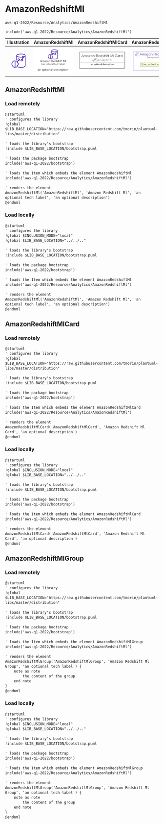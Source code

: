 # AmazonRedshiftMl


```text
aws-q1-2022/Resource/Analytics/AmazonRedshiftMl
```

```text
include('aws-q1-2022/Resource/Analytics/AmazonRedshiftMl')
```



| Illustration | AmazonRedshiftMl | AmazonRedshiftMlCard | AmazonRedshiftMlGroup |
| :---: | :---: | :---: | :---: |
| ![illustration for Illustration](../../../aws-q1-2022/Resource/Analytics/AmazonRedshiftMl.png) | ![illustration for AmazonRedshiftMl](../../../aws-q1-2022/Resource/Analytics/AmazonRedshiftMl.Local.png) | ![illustration for AmazonRedshiftMlCard](../../../aws-q1-2022/Resource/Analytics/AmazonRedshiftMlCard.Local.png) | ![illustration for AmazonRedshiftMlGroup](../../../aws-q1-2022/Resource/Analytics/AmazonRedshiftMlGroup.Local.png) |




## AmazonRedshiftMl

### Load remotely
```plantuml
@startuml
' configures the library
!global $LIB_BASE_LOCATION="https://raw.githubusercontent.com/tmorin/plantuml-libs/master/distribution"

' loads the library's bootstrap
!include $LIB_BASE_LOCATION/bootstrap.puml

' loads the package bootstrap
include('aws-q1-2022/bootstrap')

' loads the Item which embeds the element AmazonRedshiftMl
include('aws-q1-2022/Resource/Analytics/AmazonRedshiftMl')

' renders the element
AmazonRedshiftMl('AmazonRedshiftMl', 'Amazon Redshift Ml', 'an optional tech label', 'an optional description')
@enduml
```

### Load locally
```plantuml
@startuml
' configures the library
!global $INCLUSION_MODE="local"
!global $LIB_BASE_LOCATION="../../.."

' loads the library's bootstrap
!include $LIB_BASE_LOCATION/bootstrap.puml

' loads the package bootstrap
include('aws-q1-2022/bootstrap')

' loads the Item which embeds the element AmazonRedshiftMl
include('aws-q1-2022/Resource/Analytics/AmazonRedshiftMl')

' renders the element
AmazonRedshiftMl('AmazonRedshiftMl', 'Amazon Redshift Ml', 'an optional tech label', 'an optional description')
@enduml
```

## AmazonRedshiftMlCard

### Load remotely
```plantuml
@startuml
' configures the library
!global $LIB_BASE_LOCATION="https://raw.githubusercontent.com/tmorin/plantuml-libs/master/distribution"

' loads the library's bootstrap
!include $LIB_BASE_LOCATION/bootstrap.puml

' loads the package bootstrap
include('aws-q1-2022/bootstrap')

' loads the Item which embeds the element AmazonRedshiftMlCard
include('aws-q1-2022/Resource/Analytics/AmazonRedshiftMl')

' renders the element
AmazonRedshiftMlCard('AmazonRedshiftMlCard', 'Amazon Redshift Ml Card', 'an optional description')
@enduml
```

### Load locally
```plantuml
@startuml
' configures the library
!global $INCLUSION_MODE="local"
!global $LIB_BASE_LOCATION="../../.."

' loads the library's bootstrap
!include $LIB_BASE_LOCATION/bootstrap.puml

' loads the package bootstrap
include('aws-q1-2022/bootstrap')

' loads the Item which embeds the element AmazonRedshiftMlCard
include('aws-q1-2022/Resource/Analytics/AmazonRedshiftMl')

' renders the element
AmazonRedshiftMlCard('AmazonRedshiftMlCard', 'Amazon Redshift Ml Card', 'an optional description')
@enduml
```

## AmazonRedshiftMlGroup

### Load remotely
```plantuml
@startuml
' configures the library
!global $LIB_BASE_LOCATION="https://raw.githubusercontent.com/tmorin/plantuml-libs/master/distribution"

' loads the library's bootstrap
!include $LIB_BASE_LOCATION/bootstrap.puml

' loads the package bootstrap
include('aws-q1-2022/bootstrap')

' loads the Item which embeds the element AmazonRedshiftMlGroup
include('aws-q1-2022/Resource/Analytics/AmazonRedshiftMl')

' renders the element
AmazonRedshiftMlGroup('AmazonRedshiftMlGroup', 'Amazon Redshift Ml Group', 'an optional tech label') {
    note as note
        the content of the group
    end note
}
@enduml
```

### Load locally
```plantuml
@startuml
' configures the library
!global $INCLUSION_MODE="local"
!global $LIB_BASE_LOCATION="../../.."

' loads the library's bootstrap
!include $LIB_BASE_LOCATION/bootstrap.puml

' loads the package bootstrap
include('aws-q1-2022/bootstrap')

' loads the Item which embeds the element AmazonRedshiftMlGroup
include('aws-q1-2022/Resource/Analytics/AmazonRedshiftMl')

' renders the element
AmazonRedshiftMlGroup('AmazonRedshiftMlGroup', 'Amazon Redshift Ml Group', 'an optional tech label') {
    note as note
        the content of the group
    end note
}
@enduml
```

